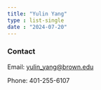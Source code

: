 ```yaml
---
title: "Yulin Yang"
type : list-single
date : "2024-07-20"
---
```


### Contact

Email: yulin_yang@brown.edu

Phone: 401-255-6107

